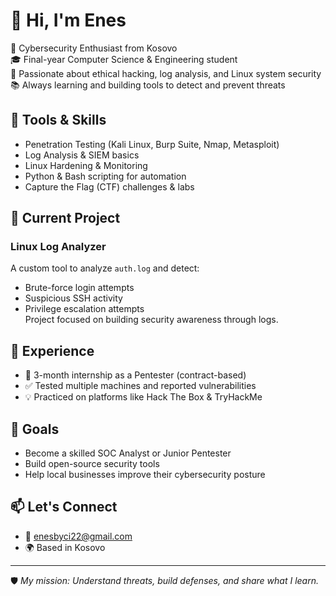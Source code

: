 # 👋 Hi, I'm Enes 

🔐 Cybersecurity Enthusiast from  Kosovo  
🎓 Final-year Computer Science & Engineering student  
🧪 Passionate about ethical hacking, log analysis, and Linux system security  
📚 Always learning and building tools to detect and prevent threats

## 🧰 Tools & Skills
- Penetration Testing (Kali Linux, Burp Suite, Nmap, Metasploit)
- Log Analysis & SIEM basics
- Linux Hardening & Monitoring
- Python & Bash scripting for automation
- Capture the Flag (CTF) challenges & labs

## 🔎 Current Project
### **Linux Log Analyzer**  
A custom tool to analyze `auth.log` and detect:
- Brute-force login attempts  
- Suspicious SSH activity  
- Privilege escalation attempts  
Project focused on building security awareness through logs.

## 🧪 Experience
- 📌 3-month internship as a Pentester (contract-based)
- ✅ Tested multiple machines and reported vulnerabilities
- 💡 Practiced on platforms like Hack The Box & TryHackMe

## 🎯 Goals
- Become a skilled SOC Analyst or Junior Pentester  
- Build open-source security tools  
- Help local businesses improve their cybersecurity posture  

## 📫 Let's Connect
- 📧 enesbyci22@gmail.com  
- 🌍 Based in Kosovo  

---

🛡️ *My mission: Understand threats, build defenses, and share what I learn.*

